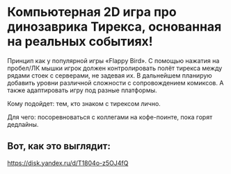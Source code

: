 # Компьютерная 2D игра про динозаврика Тирекса, основанная на реальных событиях!
Принцип как у популярной игры «Flappy Bird». С помощью нажатия на пробел/ЛК мышки игрок должен контролировать полёт тирекса между рядами стоек с серверами, не задевая их. В дальнейшем планирую добавить уровни различной сложности с сопровождением комиксов. А также адаптировать игру под разные платформы.

Кому подойдет: тем, кто знаком с тирексом лично.

Для чего: посоревноваться с коллегами на кофе-поинте, пока горят дедлайны. 

## Вот, как это выглядит: 
https://disk.yandex.ru/d/T1804o-z5OJ4fQ
